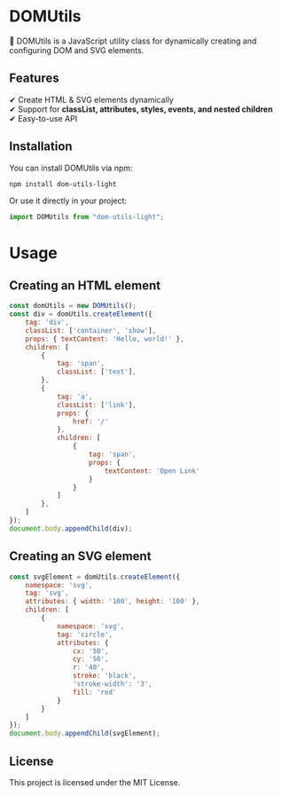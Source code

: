 # DOMUtils

🚀 DOMUtils is a JavaScript utility class for dynamically creating and configuring DOM and SVG elements.

## Features
✔ Create HTML & SVG elements dynamically  
✔ Support for **classList, attributes, styles, events, and nested children**  
✔ Easy-to-use API

## Installation
You can install DOMUtils via npm:

```sh
npm install dom-utils-light
```

Or use it directly in your project:

```js
import DOMUtils from "dom-utils-light";
```

# Usage

## Creating an HTML element

```js
const domUtils = new DOMUtils();
const div = domUtils.createElement({
    tag: 'div',
    classList: ['container', 'show'],
    props: { textContent: 'Hello, world!' },
    children: [
        {
            tag: 'span',
            classList: ['text'],
        },
        {
            tag: 'a',
            classList: ['link'],
            props: {
                href: '/'
            },
            children: [
                {
                    tag: 'span',
                    props: {
                        textContent: 'Open Link'
                    }
                }
            ]
        },
    ]
});
document.body.appendChild(div);
```

## Creating an SVG element

```js
const svgElement = domUtils.createElement({
    namespace: 'svg',
    tag: 'svg',
    attributes: { width: '100', height: '100' },
    children: [
        {
            namespace: 'svg',
            tag: 'circle',
            attributes: {
                cx: '50',
                cy: '50',
                r: '40',
                stroke: 'black',
                'stroke-width': '3',
                fill: 'red'
            }
        }
    ]
});
document.body.appendChild(svgElement);
```

## License
This project is licensed under the MIT License.